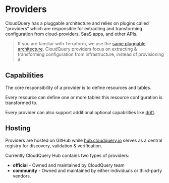 # Providers

CloudQuery has a pluggable architecture and relies on plugins called "providers" which are responsible for extracting and transforming configuration from cloud-providers, SaaS apps, and other APIs.

> If you are familiar with Terraform, we use the [same pluggable architecture](https://www.terraform.io/docs/language/providers/index.html). CloudQuery providers focus on extracting & transforming configuration from infrastructure, instead of provisioning it.

## Capabilities

The core responsibility of a provider is to define resources and tables.

Every resource can define one or more tables this resource configuration is transformed to.

Every provider can also support additional optional capabilities like [drift](../cli/drift/overview).

## Hosting

Providers are hosted on GitHub while [hub.cloudquery.io](https://hub.cloudquery.io) serves as a central registry for discovery, validation & verification.

Currently CloudQuery Hub contains two types of providers:
- **official** - Owned and maintained by CloudQuery team
- **community** - Owned and maintained by either individuals or third-party vendors.